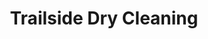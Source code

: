 ---
title: "Trailside Dry Cleaning"
url: /salt-lake-city/trailside-dry-cleaning/
shop: Wäscherei
---